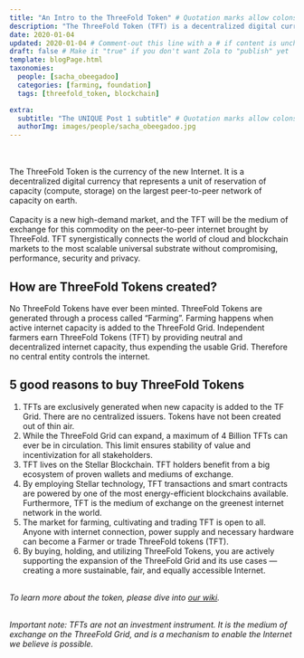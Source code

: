```yaml
---
title: "An Intro to the ThreeFold Token" # Quotation marks allow colons, semicolons, etc.
description: "The ThreeFold Token (TFT) is a decentralized digital currency used to buy autonomous and decentralized Internet services (compute, storage, and application) on the ThreeFold Grid." # Quotation marks allow colons, semicolons, etc.
date: 2020-01-04
updated: 2020-01-04 # Comment-out this line with a # if content is unchanged
draft: false # Make it "true" if you don't want Zola to "publish" yet
template: blogPage.html
taxonomies:
  people: [sacha_obeegadoo]
  categories: [farming, foundation]
  tags: [threefold_token, blockchain]

extra:
  subtitle: "The UNIQUE Post 1 subtitle" # Quotation marks allow colons, semicolons, etc.
  authorImg: images/people/sacha_obeegadoo.jpg
---
```


<br/>
<br/>
The ThreeFold Token is the currency of the new Internet. It is a decentralized digital currency that represents a unit of reservation of capacity (compute, storage) on the largest peer-to-peer network of capacity on earth.
<br/>
<br/>
Capacity is a new high-demand market, and the TFT will be the medium of exchange for this commodity on the peer-to-peer internet brought by ThreeFold. TFT synergistically connects the world of cloud and blockchain markets to the most scalable universal substrate without compromising, performance, security and privacy.

## How are ThreeFold Tokens created?

No ThreeFold Tokens have ever been minted. ThreeFold Tokens are generated through a process called “Farming”. Farming happens when active internet capacity is added to the ThreeFold Grid. Independent farmers earn ThreeFold Tokens (TFT) by providing neutral and decentralized internet capacity, thus expending the usable Grid. Therefore no central entity controls the internet.

## 5 good reasons to buy ThreeFold Tokens

1. TFTs are exclusively generated when new capacity is added to the TF Grid. There are no centralized issuers. Tokens have not been created out of thin air.
2. While the ThreeFold Grid can expand, a maximum of 4 Billion TFTs can ever be in circulation. This limit ensures stability of value and incentivization for all stakeholders.
3. TFT lives on the Stellar Blockchain. TFT holders benefit from a big ecosystem of proven wallets and mediums of exchange.
4. By employing Stellar technology, TFT transactions and smart contracts are powered by one of the most energy-efficient blockchains available. Furthermore, TFT is the medium of exchange on the greenest internet network in the world.
5. The market for farming, cultivating and trading TFT is open to all. Anyone with internet connection, power supply and necessary hardware can become a Farmer or trade ThreeFold tokens (TFT).
6. By buying, holding, and utilizing ThreeFold Tokens, you are actively supporting the expansion of the ThreeFold Grid and its use cases — creating a more sustainable, fair, and equally accessible Internet.
   <br/>
   <br/>

_To learn more about the token, please dive into [our wiki](https://library.threefold.me/info/tfgrid/#/token)._
<br/>
<br/>

_Important note: TFTs are not an investment instrument. It is the medium of exchange on the ThreeFold Grid, and is a mechanism to enable the Internet we believe is possible._
